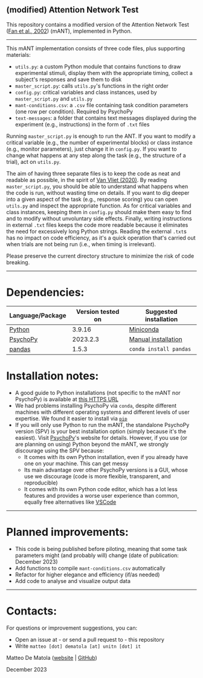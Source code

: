 ## (modified) Attention Network Test ##

This repository contains a modified version of the Attention Network Test ([Fan et al., 2002](https://direct.mit.edu/jocn/article-abstract/14/3/340/3628/Testing-the-Efficiency-and-Independence-of)) (mANT), implemented in Python. 

---

This mANT implementation consists of three code files, plus supporting materials:
- `utils.py`: a custom Python module that contains functions to draw experimental stimuli, display them with the appropriate timing, collect a subject's responses and save them to disk  
- `master_script.py`: calls `utils.py`'s functions in the right order
- `config.py`: critical variables and class instances, used by `master_script.py` and `utils.py`
- `mant-conditions.csv`: a `.csv` file containing task condition parameters (one row per condition). Required by PsychoPy 
- `text-messages`: a folder that contains text messages displayed during the experiment (e.g., instructions) in the form of `.txt` files

Running `master_script.py` is enough to run the ANT. If you want to modify a critical variable (e.g., the number of experimental blocks) or class instance (e.g., monitor parameters), just change it in `config.py`. If you want to change what happens at any step along the task (e.g., the structure of a trial), act on `utils.py`.

The aim of having three separate files is to keep the code as neat and readable as possible, in the spirit of [Van Vliet (2020)](https://journals.plos.org/ploscompbiol/article?id=10.1371/journal.pcbi.1007358). By reading `master_script.py`, you should be able to understand what happens when the code is run, without wasting time on details. If you want to dig deeper into a given aspect of the task (e.g., response scoring) you can open `utils.py` and inspect the appropriate function. As for critical variables and class instances, keeping them in `config.py` should make them easy to find and to modify without unvoluntary side effects. Finally, writing instructions in external `.txt` files keeps the code more readable because it eliminates the need for excessively long Python strings. Reading the external `.txt`s has no impact on code efficiency, as it's a quick operation that's carried out when trials are not being run (i.e., when timing is irrelevant).  

Please preserve the current directory structure to minimize the risk of code breaking. 

---

# **Dependencies:**

| Language/Package | Version tested on | Suggested installation |
|------------------|-------------------|------------------------|
|[Python](https://www.python.org/) | 3.9.16 | [Miniconda](https://docs.conda.io/projects/miniconda/en/latest/) |
|[PsychoPy](https://psychopy.org/) | 2023.2.3 | [Manual installation](https://www.psychopy.org/download.html#manual-installations) |
|[pandas](https://pandas.pydata.org/) | 1.5.3 | `conda install pandas` |

# **Installation notes:**

- A good guide to Python installations (not specific to the mANT nor PsychoPy) is available at [this HTTPS URL](https://github.com/vigji/python-cimec/blob/main/python-installation.md)
- We had problems installing PsychoPy via `conda`, despite different machines with different operating systems and different levels of user expertise. We found it easier to install via [`pip`](https://pip.pypa.io/en/stable/)
- If you will only use Python to run the mANT, the standalone PsychoPy version (SPV) is your best installation option (simply because it's the easiest). Visit [PsychoPy](https://psychopy.org/)'s website for details. However, if you use (or are planning on using) Python beyond the mANT, we strongly discourage using the SPV because:
    - It comes with its own Python installation, even if you already have one on your machine. This can get messy
    - Its main advantage over other PsychoPy versions is a GUI, whose use we discourage (code is more flexible, transparent, and reproducible)
    - It comes with its own Python code editor, which has a lot less features and provides a worse user experience than common, equally free alternatives like [VSCode](https://code.visualstudio.com/)

---

# **Planned improvements:**

- This code is being published before piloting, meaning that some task parameters might (and probably will) change (date of publication: December 2023)
- Add functions to compile `mant-conditions.csv` automatically 
- Refactor for higher elegance and efficiency (if/as needed)
- Add code to analyse and visualize output data

--- 

# **Contacts:**

For questions or improvement suggestions, you can:
- Open an issue at - or send a pull request to - this repository
- Write `matteo [dot] dematola [at] unitn [dot] it`

Matteo De Matola ([website](https://webapps.unitn.it/du/en/Persona/PER0247884/Pubblicazioni) | [GitHub](https://github.com/matteo-d-m))

December 2023